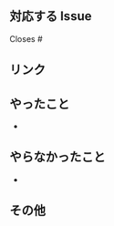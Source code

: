 ## 対応する Issue

<!-- 該当の Issue を Close したくない場合は、 `Closes` の文言を削除する。 -->
Closes #

## リンク

<!-- タスク管理/整理用の Notion ページや参考にしたサイト等があれば記載する。 -->

## やったこと

- 

## やらなかったこと

- 

## その他
